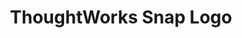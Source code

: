 ---
title: ThoughtWorks Snap Logo
image: images/slides/tw-snap-logo.jpg
width: 2500
height: 1406
---